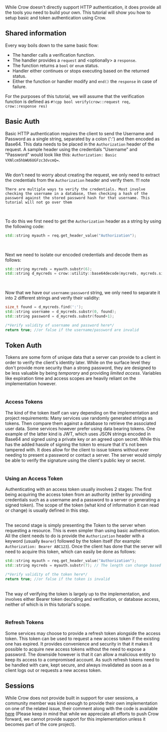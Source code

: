 While Crow doesn't directly support HTTP authentication, it does provide all the tools you need to build your own. This tutorial will show you how to setup basic and token authentication using Crow.

## Shared information
Every way boils down to the same basic flow:
- The handler calls a verification function.
- The handler provides a `request` and \<optionally\> a `response`.
- The function returns a `bool` or `enum` status.
- Handler either continues or stops executing based on the returned status.
- Either the function or handler modify and `end()` the `response` in case of failure.

For the purposes of this tutorial, we will assume that the verification function is defined as `#!cpp bool verify(crow::request req, crow::response res)`

## Basic Auth
Basic HTTP authentication requires the client to send the Username and Password as a single string, separated by a colon (':') and then encoded as Base64. This data needs to be placed in the `Authorization` header of the request. A sample header using the credentials "Username" and "Password" would look like this: `Authorization: Basic VXNlcm5hbWU6UGFzc3dvcmQ=`.<br><br>

We don't need to worry about creating the request, we only need to extract the credentials from the `Authorization` header and verify them.
!!! note

    There are multiple ways to verify the credentials. Most involve checking the username in a database, then checking a hash of the password against the stored password hash for that username. This tutorial will not go over them

<br>

To do this we first need to get the `Authorization` header as a string by using the following code:
```cpp
std::string myauth = req.get_header_value("Authorization");
```
<br>

Next we need to isolate our encoded credentials and decode them as follows:
```cpp
std::string mycreds = myauth.substr(6);
std::string d_mycreds = crow::utility::base64decode(mycreds, mycreds.size());
```
<br>

Now that we have our `username:password` string, we only need to separate it into 2 different strings and verify their validity:
```cpp
size_t found = d_mycreds.find(':');
std::string username = d_mycreds.substr(0, found);
std::string password = d_mycreds.substr(found+1);

/*Verify validity of username and password here*/
return true; //or false if the username/password are invalid
```

## Token Auth
Tokens are some form of unique data that a server can provide to a client in order to verify the client's identity later. While on the surface level they don't provide more security than a strong password, they are designed to be less valuable by being *temporary* and providing *limited access*. Variables like expiration time and access scopes are heavily reliant on the implementation however.<br><br>

### Access Tokens
The kind of the token itself can vary depending on the implementation and project requirements: Many services use randomly generated strings as tokens. Then compare them against a database to retrieve the associated user data. Some services however prefer using data bearing tokens. One example of the latter kind is JWT, which uses JSON strings encoded in Base64 and signed using a private key or an agreed upon secret. While this has the added hassle of signing the token to ensure that it's not been tampered with. It does allow for the client to issue tokens without ever needing to present a password or contact a server. The server would simply be able to verify the signature using the client's public key or secret.<br><br>

### Using an Access Token
Authenticating with an access token usually involves 2 stages: The first being acquiring the access token from an authority (either by providing credentials such as a username and a password to a server or generating a signed token). The scope of the token (what kind of information it can read or change) is usually defined in this step.<br><br>

The second stage is simply presenting the Token to the server when requesting a resource. This is even simpler than using basic authentication. All the client needs to do is provide the `Authorization` header with a keyword (usually `Bearer`) followed by the token itself (for example: `Authorization: Bearer ABC123`). Once the client has done that the server will need to acquire this token, which can easily be done as follows:<br>

```cpp
std::string myauth = req.get_header_value("Authorization");
std::string mycreds = myauth.substr(7); // The length can change based on the keyword used

/*Verify validity of the token here*/
return true; //or false if the token is invalid
```
<br>
The way of verifying the token is largely up to the implementation, and involves either Bearer token decoding and verification, or database access, neither of which is in this tutorial's scope.<br><br>

### Refresh Tokens
Some services may choose to provide a refresh token alongside the access token. This token can be used to request a new access token if the existing one has expired. It provides convenience and security in that it makes it possible to acquire new access tokens without the need to expose a password. The downside however is that it can allow a malicious entity to keep its access to a compromised account. As such refresh tokens need to be handled with care, kept secure, and always invalidated as soon as a client logs out or requests a new access token.

## Sessions
While Crow does not provide built in support for user sessions, a community member was kind enough to provide their own implementation on one of the related issue, their comment along with the code is available [here](https://github.com/CrowCpp/Crow/issues/144#issuecomment-860384771) (Please keep in mind that while we appreciate all efforts to push Crow forward, we cannot provide support for this implementation unless it becomes part of the core project).
